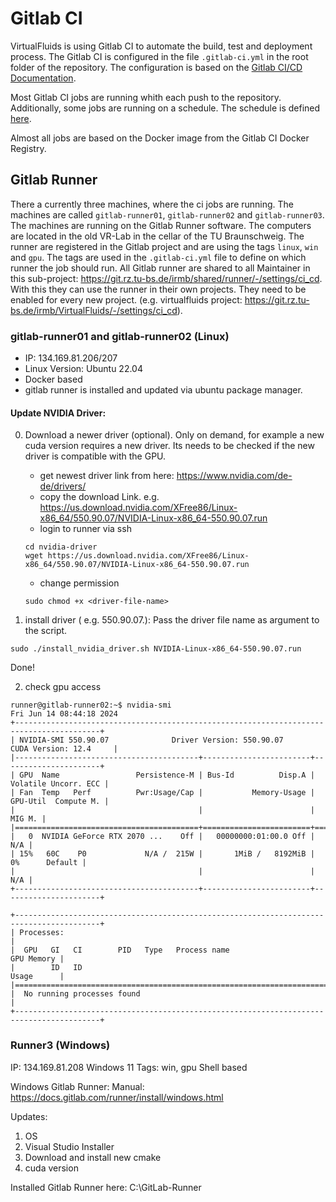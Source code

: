 <!-- SPDX-License-Identifier: GPL-3.0-or-later -->
<!-- SPDX-FileCopyrightText: Copyright © VirtualFluids Project contributors, see AUTHORS.md in root folder -->

# Gitlab CI

VirtualFluids is using Gitlab CI to automate the build, test and deployment process. The Gitlab CI is configured in the file `.gitlab-ci.yml` in the root folder of the repository. The configuration is based on the [Gitlab CI/CD Documentation](https://docs.gitlab.com/ee/ci/).

Most Gitlab CI jobs are running whith each push to the repository. Additionally, some jobs are running on a schedule. The schedule is defined [here](https://git.rz.tu-bs.de/irmb/VirtualFluids/-/pipeline_schedules).

Almost all jobs are based on the Docker image from the Gitlab CI Docker Registry.

## Gitlab Runner

There a currently three machines, where the ci jobs are running. The machines are called `gitlab-runner01`, `gitlab-runner02` and `gitlab-runner03`. The machines are running on the Gitlab Runner software.
The computers are located in the old VR-Lab in the cellar of the TU Braunschweig.
The runner are registered in the Gitlab project and are using the tags `linux`, `win` and `gpu`. The tags are used in the `.gitlab-ci.yml` file to define on which runner the job should run.
All Gitlab runner are shared to all Maintainer in this sub-project: https://git.rz.tu-bs.de/irmb/shared/runner/-/settings/ci_cd.
With this they can use the runner in their own projects. They need to be enabled for every new project. (e.g. virtualfluids project: https://git.rz.tu-bs.de/irmb/VirtualFluids/-/settings/ci_cd).


### gitlab-runner01 and gitlab-runner02 (Linux)
- IP: 134.169.81.206/207
- Linux Version: Ubuntu 22.04
- Docker based
- gitlab runner is installed and updated via ubuntu package manager.



#### Update NVIDIA Driver:
0. Download a newer driver (optional). Only on demand, for example a new cuda version requires a new driver. Its needs to be checked if the new driver is compatible with the GPU.
    - get newest driver link from here: https://www.nvidia.com/de-de/drivers/
    - copy the download Link. e.g. https://us.download.nvidia.com/XFree86/Linux-x86_64/550.90.07/NVIDIA-Linux-x86_64-550.90.07.run
    - login to runner via ssh
    ```
    cd nvidia-driver
    wget https://us.download.nvidia.com/XFree86/Linux-x86_64/550.90.07/NVIDIA-Linux-x86_64-550.90.07.run
    ```
    - change permission
    ```
    sudo chmod +x <driver-file-name>
    ```

1. install driver ( e.g. 550.90.07.):
Pass the driver file name as argument to the script.
```
sudo ./install_nvidia_driver.sh NVIDIA-Linux-x86_64-550.90.07.run
```

Done!

2. check gpu access
```
runner@gitlab-runner02:~$ nvidia-smi
Fri Jun 14 08:44:18 2024       
+-----------------------------------------------------------------------------------------+
| NVIDIA-SMI 550.90.07              Driver Version: 550.90.07      CUDA Version: 12.4     |
|-----------------------------------------+------------------------+----------------------+
| GPU  Name                 Persistence-M | Bus-Id          Disp.A | Volatile Uncorr. ECC |
| Fan  Temp   Perf          Pwr:Usage/Cap |           Memory-Usage | GPU-Util  Compute M. |
|                                         |                        |               MIG M. |
|=========================================+========================+======================|
|   0  NVIDIA GeForce RTX 2070 ...    Off |   00000000:01:00.0 Off |                  N/A |
| 15%   60C    P0             N/A /  215W |       1MiB /   8192MiB |      0%      Default |
|                                         |                        |                  N/A |
+-----------------------------------------+------------------------+----------------------+
                                                                                         
+-----------------------------------------------------------------------------------------+
| Processes:                                                                              |
|  GPU   GI   CI        PID   Type   Process name                              GPU Memory |
|        ID   ID                                                               Usage      |
|=========================================================================================|
|  No running processes found                                                             |
+-----------------------------------------------------------------------------------------+
```

### Runner3 (Windows)
IP: 134.169.81.208
Windows 11
Tags: win, gpu
Shell based

Windows Gitlab Runner:
Manual: https://docs.gitlab.com/runner/install/windows.html

Updates:
1. OS
2. Visual Studio Installer
3. Download and install new cmake
4. cuda version

Installed Gitlab Runner here:
C:\GitLab-Runner
